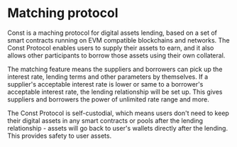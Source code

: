 # Matching protocol

Const is a maching protocol for digital assets lending, based on a set of smart contracts running on EVM compatible blockchains and networks. The Const Protocol enables users to supply their assets to earn, and it also allows other participants to borrow those assets using their own collateral.

The matching feature means the suppliers and borrowers can pick up the interest rate, lending terms and other parameters by themselves. If a supplier's acceptable interest rate is lower or same to a borrower's acceptable interest rate, the lending relationship will be set up. This gives suppliers and borrowers the power of unlimited rate range and more.

The Const Protocol is self-custodial, which means users don't need to keep their digital assets in any smart contracts or pools after the lending relationship - assets will go back to user's wallets directly after the lending. This provides safety to user assets.
